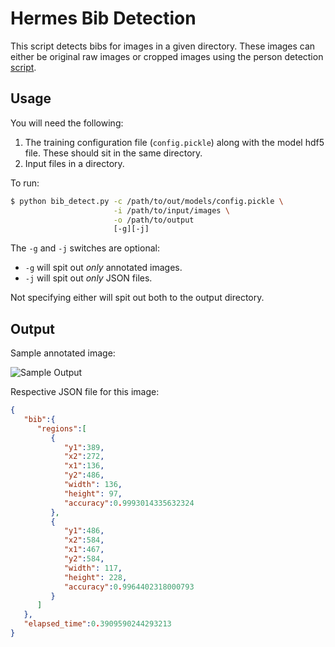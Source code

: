# Hermes Bib Detection

This script detects bibs for images in a given directory. These images can
either be original raw images or cropped images using the person detection
[script](https://github.com/alexcu/hermes-training-utils/blob/master/person_detect.rb).

## Usage

You will need the following:

1. The training configuration file (`config.pickle`) along with the model hdf5
   file. These should sit in the same directory.
2. Input files in a directory.

To run:

```bash
$ python bib_detect.py -c /path/to/out/models/config.pickle \
                       -i /path/to/input/images \
                       -o /path/to/output
                       [-g][-j]
```

The `-g` and `-j` switches are optional:

- `-g` will spit out _only_ annotated images.
- `-j` will spit out _only_ JSON files.

Not specifying either will spit out both to the output directory.

## Output

Sample annotated image:

![Sample Output](https://i.imgur.com/gFpCPCC.jpg)

Respective JSON file for this image:

```json
{
   "bib":{
      "regions":[
         {
            "y1":389,
            "x2":272,
            "x1":136,
            "y2":486,
            "width": 136,
            "height": 97,
            "accuracy":0.9993014335632324
         },
         {
            "y1":486,
            "x2":584,
            "x1":467,
            "y2":584,
            "width": 117,
            "height": 228,
            "accuracy":0.9964402318000793
         }
      ]
   },
   "elapsed_time":0.3909590244293213
}
```
